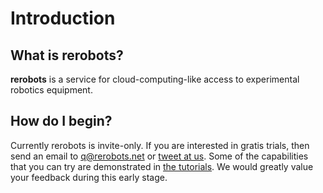 # Introduction

## What is rerobots?

**rerobots** is a service for cloud-computing-like access to experimental
robotics equipment.

## How do I begin?

Currently rerobots is invite-only. If you are interested in gratis trials, then
send an email to <q@rerobots.net> or [tweet at
us](https://twitter.com/rerobots). Some of the capabilities that you can try are
demonstrated in [the tutorials](tutorials.html). We would greatly value your
feedback during this early stage.

